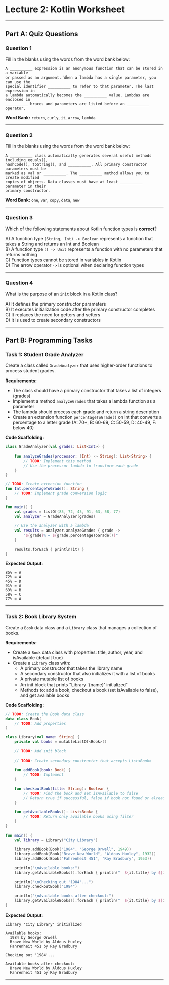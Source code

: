 # Lecture 2: Kotlin Worksheet

---

## Part A: Quiz Questions

### Question 1

Fill in the blanks using the words from the word bank below:

```
A __________ expression is an anonymous function that can be stored in a variable
or passed as an argument. When a lambda has a single parameter, you can use the
special identifier __________ to refer to that parameter. The last expression in
a lambda automatically becomes the __________ value. Lambdas are enclosed in
__________ braces and parameters are listed before an __________ operator.
```

**Word Bank:** `return`, `curly`, `it`, `arrow`, `lambda`

---

### Question 2

Fill in the blanks using the words from the word bank below:

```
A __________ class automatically generates several useful methods including equals(),
hashCode(), toString(), and __________. All primary constructor parameters must be
marked as val or __________. The __________ method allows you to create modified
copies of objects. Data classes must have at least __________ parameter in their
primary constructor.
```

**Word Bank:** `one`, `var`, `copy`, `data`, `new`

---

### Question 3

Which of the following statements about Kotlin function types is **correct**?

A) A function type `(String, Int) -> Boolean` represents a function that takes a String and returns an Int and Boolean  
B) A function type `() -> Unit` represents a function with no parameters that returns nothing  
C) Function types cannot be stored in variables in Kotlin  
D) The arrow operator `->` is optional when declaring function types

---

### Question 4

What is the purpose of an `init` block in a Kotlin class?

A) It defines the primary constructor parameters  
B) It executes initialization code after the primary constructor completes  
C) It replaces the need for getters and setters  
D) It is used to create secondary constructors

---

## Part B: Programming Tasks

### Task 1: Student Grade Analyzer

Create a class called `GradeAnalyzer` that uses higher-order functions to process student grades. 

**Requirements:**
- The class should have a primary constructor that takes a list of integers (grades)
- Implement a method `analyzeGrades` that takes a lambda function as a parameter
- The lambda should process each grade and return a string description
- Create an extension function `percentageToGrade()` on Int that converts a percentage to a letter grade (A: 70+, B: 60-69, C: 50-59, D: 40-49, F: below 40)

**Code Scaffolding:**

```kotlin
class GradeAnalyzer(val grades: List<Int>) {
    
    fun analyzeGrades(processor: (Int) -> String): List<String> {
        // TODO: Implement this method
        // Use the processor lambda to transform each grade
    }
}

// TODO: Create extension function
fun Int.percentageToGrade(): String {
    // TODO: Implement grade conversion logic
}

fun main() {
    val grades = listOf(85, 72, 45, 91, 63, 58, 77)
    val analyzer = GradeAnalyzer(grades)
    
    // Use the analyzer with a lambda
    val results = analyzer.analyzeGrades { grade ->
        "${grade}% = ${grade.percentageToGrade()}"
    }
    
    results.forEach { println(it) }
}
```

**Expected Output:**
```
85% = A
72% = A
45% = D
91% = A
63% = B
58% = C
77% = A
```

---

### Task 2: Book Library System

Create a `Book` data class and a `Library` class that manages a collection of books.

**Requirements:**
- Create a `Book` data class with properties: title, author, year, and isAvailable (default true)
- Create a `Library` class with:
  - A primary constructor that takes the library name
  - A secondary constructor that also initializes it with a list of books
  - A private mutable list of books
  - An init block that prints "Library '{name}' initialized"
  - Methods to: add a book, checkout a book (set isAvailable to false), and get available books

**Code Scaffolding:**

```kotlin
// TODO: Create the Book data class
data class Book(
    // TODO: Add properties
)

class Library(val name: String) {
    private val books = mutableListOf<Book>()
    
    // TODO: Add init block
    
    // TODO: Create secondary constructor that accepts List<Book>
    
    fun addBook(book: Book) {
        // TODO: Implement
    }
    
    fun checkoutBook(title: String): Boolean {
        // TODO: Find the book and set isAvailable to false
        // Return true if successful, false if book not found or already checked out
    }
    
    fun getAvailableBooks(): List<Book> {
        // TODO: Return only available books using filter
    }
}

fun main() {
    val library = Library("City Library")
    
    library.addBook(Book("1984", "George Orwell", 1949))
    library.addBook(Book("Brave New World", "Aldous Huxley", 1932))
    library.addBook(Book("Fahrenheit 451", "Ray Bradbury", 1953))
    
    println("\nAvailable books:")
    library.getAvailableBooks().forEach { println("  ${it.title} by ${it.author}") }
    
    println("\nChecking out '1984'...")
    library.checkoutBook("1984")
    
    println("\nAvailable books after checkout:")
    library.getAvailableBooks().forEach { println("  ${it.title} by ${it.author}") }
}
```

**Expected Output:**
```
Library 'City Library' initialized

Available books:
  1984 by George Orwell
  Brave New World by Aldous Huxley
  Fahrenheit 451 by Ray Bradbury

Checking out '1984'...

Available books after checkout:
  Brave New World by Aldous Huxley
  Fahrenheit 451 by Ray Bradbury
```

---
